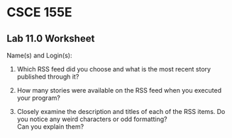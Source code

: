 
# CSCE 155E 
## Lab 11.0 Worksheet

Name(s) and Login(s):



1. Which RSS feed did you choose and what is the most recent 
   story published through it?



2. How many stories were available on the RSS feed when you 
   executed your program?



3. Closely examine the description and titles of each of the 
   RSS items.  Do you notice any weird characters or odd formatting?  
   Can you explain them?







